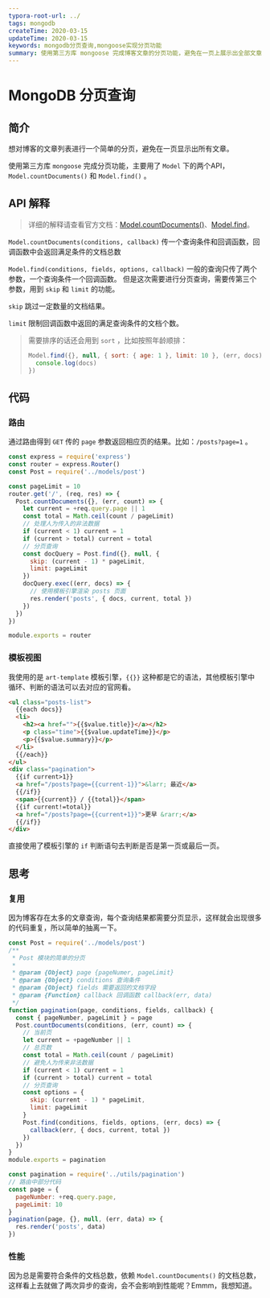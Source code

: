 ```yaml
---
typora-root-url: ../
tags: mongodb
createTime: 2020-03-15
updateTime: 2020-03-15
keywords: mongodb分页查询,mongoose实现分页功能
summary: 使用第三方库 mongoose 完成博客文章的分页功能，避免在一页上展示出全部文章。
---
```


# MongoDB 分页查询

## 简介

想对博客的文章列表进行一个简单的分页，避免在一页显示出所有文章。

使用第三方库 `mongoose` 完成分页功能，主要用了 `Model` 下的两个API，`Model.countDocuments()` 和 `Model.find()` 。

## API 解释

> 详细的解释请查看官方文档：[Model.countDocuments()](https://mongoosejs.com/docs/api/model.html#model_Model.countDocuments)、[Model.find](https://mongoosejs.com/docs/api/model.html#model_Model.find)。

`Model.countDocuments(conditions, callback)` 传一个查询条件和回调函数，回调函数中会返回满足条件的文档总数

`Model.find(conditions, fields, options, callback)` 一般的查询只传了两个参数，一个查询条件一个回调函数。 但是这次需要进行分页查询，需要传第三个参数，用到 `skip` 和 `limit` 的功能。

`skip` 跳过一定数量的文档结果。

`limit` 限制回调函数中返回的满足查询条件的文档个数。

> 需要排序的话还会用到 `sort` ，比如按照年龄顺排：
>
> ```javascript
> Model.find({}, null, { sort: { age: 1 }, limit: 10 }, (err, docs) => {
>   console.log(docs)
> })
> ```

## 代码

### 路由

通过路由得到 `GET` 传的 `page` 参数返回相应页的结果。比如：`/posts?page=1` 。

```javascript
const express = require('express')
const router = express.Router()
const Post = require('../models/post')

const pageLimit = 10
router.get('/', (req, res) => {
  Post.countDocuments({}, (err, count) => {
    let current = +req.query.page || 1
    const total = Math.ceil(count / pageLimit)
    // 处理人为传入的非法数据
    if (current < 1) current = 1
    if (current > total) current = total
    // 分页查询
    const docQuery = Post.find({}, null, {
      skip: (current - 1) * pageLimit,
      limit: pageLimit
    })
    docQuery.exec((err, docs) => {
      // 使用模板引擎渲染 posts 页面
      res.render('posts', { docs, current, total })
    })
  })
})

module.exports = router
```

### 模板视图

我使用的是 `art-template` 模板引擎，`{{}}` 这种都是它的语法，其他模板引擎中循环、判断的语法可以去对应的官网看。

```html
<ul class="posts-list">
  {{each docs}}
  <li>
    <h2><a href="">{{$value.title}}</a></h2>
    <p class="time">{{$value.updateTime}}</p>
    <p>{{$value.summary}}</p>
  </li>
  {{/each}}
</ul>
<div class="pagination">
  {{if current>1}}
  <a href="/posts?page={{current-1}}">&larr; 最近</a>
  {{/if}}
  <span>{{current}} / {{total}}</span>
  {{if current!=total}}
  <a href="/posts?page={{current+1}}">更早 &rarr;</a>
  {{/if}}
</div>
```

直接使用了模板引擎的 `if` 判断语句去判断是否是第一页或最后一页。

## 思考

### 复用

因为博客存在太多的文章查询，每个查询结果都需要分页显示，这样就会出现很多的代码重复，所以简单的抽离一下。

```javascript
const Post = require('../models/post')
/**
 * Post 模块的简单的分页
 * 
 * @param {Object} page {pageNumer, pageLimit}
 * @param {Object} conditions 查询条件
 * @param {Object} fields 需要返回的文档字段
 * @param {Function} callback 回调函数 callback(err, data)
 */
function pagination(page, conditions, fields, callback) {
  const { pageNumber, pageLimit } = page
  Post.countDocuments(conditions, (err, count) => {
    // 当前页
    let current = +pageNumber || 1
    // 总页数
    const total = Math.ceil(count / pageLimit)
    // 避免人为传来非法数据
    if (current < 1) current = 1
    if (current > total) current = total
    // 分页查询
    const options = {
      skip: (current - 1) * pageLimit,
      limit: pageLimit
    }
    Post.find(conditions, fields, options, (err, docs) => {
      callback(err, { docs, current, total })
    })
  })
}
module.exports = pagination
```

```javascript
const pagination = require('../utils/pagination')
// 路由中部分代码
const page = {
  pageNumber: +req.query.page,
  pageLimit: 10
}
pagination(page, {}, null, (err, data) => {
  res.render('posts', data)
})
```

### 性能

因为总是需要符合条件的文档总数，依赖 `Model.countDocuments()` 的文档总数，这样看上去就做了两次异步的查询，会不会影响到性能呢？Emmm，我想知道。